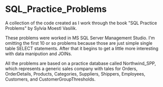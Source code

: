 # SQL_Practice_Problems

A collection of the code created as I work through the book "SQL Practice Problems" by Sylvia Moestl Vasilik.

These problems were worked in MS SQL Server Management Studio. 
I'm omitting the first 10 or so problems because those are just simple single table SELECT statements. 
After that it begins to get a little more interesting with data manipution and JOINs.


All the problems are based on a practice database called Northwind_SPP, which represents a generic sales 
company with tales for Orders, OrderDetails, Products, Categories, Suppliers, Shippers, Employees, Customers,
and CustomerGroupThresholds.
